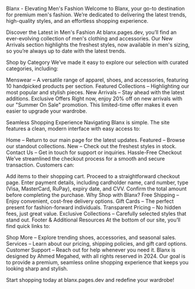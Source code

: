 Blanx - Elevating Men's Fashion
Welcome to Blanx, your go-to destination for premium men's fashion. We’re dedicated to delivering the latest trends, high-quality styles, and an effortless shopping experience.

Discover the Latest in Men's Fashion
At blanx.pages.dev, you’ll find an ever-evolving collection of men's clothing and accessories. Our New Arrivals section highlights the freshest styles, now available in men's sizing, so you’re always up to date with the latest trends.

Shop by Category
We’ve made it easy to explore our selection with curated categories, including:

Menswear – A versatile range of apparel, shoes, and accessories, featuring 10 handpicked products per section.
Featured Collections – Highlighting our most popular and stylish pieces.
New Arrivals – Stay ahead with the latest additions.
Exclusive Offers
Right now, enjoy 20% off on new arrivals with our "Summer On Sale" promotion. This limited-time offer makes it even easier to upgrade your wardrobe.

Seamless Shopping Experience
Navigating Blanx is simple. The site features a clean, modern interface with easy access to:

Home – Return to our main page for the latest updates.
Featured – Browse our standout collections.
New – Check out the freshest styles in stock.
Contact Us – Get in touch for support or inquiries.
Hassle-Free Checkout
We’ve streamlined the checkout process for a smooth and secure transaction. Customers can:

Add items to their shopping cart.
Proceed to a straightforward checkout page.
Enter payment details, including cardholder name, card number, type (Visa, MasterCard, RuPay), expiry date, and CVV.
Confirm the total amount before completing the purchase.
Why Shop with Blanx?
Free Shipping – Enjoy convenient, cost-free delivery options.
Gift Cards – The perfect present for fashion-forward individuals.
Transparent Pricing – No hidden fees, just great value.
Exclusive Collections – Carefully selected styles that stand out.
Footer & Additional Resources
At the bottom of our site, you’ll find quick links to:

Shop More – Explore trending shoes, accessories, and seasonal sales.
Services – Learn about our pricing, shipping policies, and gift card options.
Customer Support – Reach out for help whenever you need it.
Blanx is designed by Ahmed Megahed, with all rights reserved in 2024. Our goal is to provide a premium, seamless online shopping experience that keeps you looking sharp and stylish.

Start shopping today at blanx.pages.dev and redefine your wardrobe!
